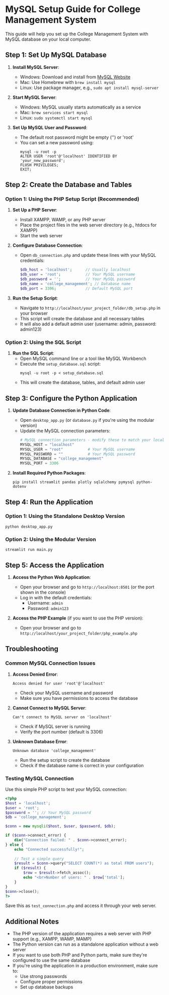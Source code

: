 # MySQL Setup Guide for College Management System

This guide will help you set up the College Management System with MySQL database on your local computer.

## Step 1: Set Up MySQL Database

1. **Install MySQL Server**:
   - Windows: Download and install from [MySQL Website](https://dev.mysql.com/downloads/installer/)
   - Mac: Use Homebrew with `brew install mysql`
   - Linux: Use package manager, e.g., `sudo apt install mysql-server`

2. **Start MySQL Server**:
   - Windows: MySQL usually starts automatically as a service
   - Mac: `brew services start mysql`
   - Linux: `sudo systemctl start mysql`

3. **Set Up MySQL User and Password**:
   - The default root password might be empty ('') or 'root'
   - You can set a new password using:
     ```
     mysql -u root -p
     ALTER USER 'root'@'localhost' IDENTIFIED BY 'your_new_password';
     FLUSH PRIVILEGES;
     EXIT;
     ```

## Step 2: Create the Database and Tables

### Option 1: Using the PHP Setup Script (Recommended)

1. **Set Up a PHP Server**:
   - Install XAMPP, WAMP, or any PHP server
   - Place the project files in the web server directory (e.g., htdocs for XAMPP)
   - Start the web server

2. **Configure Database Connection**:
   - Open `db_connection.php` and update these lines with your MySQL credentials:
     ```php
     $db_host = 'localhost';      // Usually localhost
     $db_user = 'root';           // Your MySQL username
     $db_password = '';           // Your MySQL password
     $db_name = 'college_management'; // Database name
     $db_port = 3306;             // Default MySQL port
     ```

3. **Run the Setup Script**:
   - Navigate to `http://localhost/your_project_folder/db_setup.php` in your browser
   - This script will create the database and all necessary tables
   - It will also add a default admin user (username: admin, password: admin123)

### Option 2: Using the SQL Script

1. **Run the SQL Script**:
   - Open MySQL command line or a tool like MySQL Workbench
   - Execute the `setup_database.sql` script:
     ```
     mysql -u root -p < setup_database.sql
     ```
   - This will create the database, tables, and default admin user

## Step 3: Configure the Python Application

1. **Update Database Connection in Python Code**:
   - Open `desktop_app.py` (or `database.py` if you're using the modular version)
   - Update the MySQL connection parameters:
     ```python
     # MySQL connection parameters - modify these to match your local setup
     MYSQL_HOST = "localhost"
     MYSQL_USER = "root"           # Your MySQL username
     MYSQL_PASSWORD = ""           # Your MySQL password
     MYSQL_DATABASE = "college_management"
     MYSQL_PORT = 3306
     ```

2. **Install Required Python Packages**:
   ```
   pip install streamlit pandas plotly sqlalchemy pymysql python-dotenv
   ```

## Step 4: Run the Application

### Option 1: Using the Standalone Desktop Version
```
python desktop_app.py
```

### Option 2: Using the Modular Version
```
streamlit run main.py
```

## Step 5: Access the Application

1. **Access the Python Web Application**:
   - Open your browser and go to `http://localhost:8501` (or the port shown in the console)
   - Log in with the default credentials:
     - Username: `admin`
     - Password: `admin123`

2. **Access the PHP Example** (if you want to use the PHP version):
   - Open your browser and go to `http://localhost/your_project_folder/php_example.php`

## Troubleshooting

### Common MySQL Connection Issues

1. **Access Denied Error**:
   ```
   Access denied for user 'root'@'localhost'
   ```
   - Check your MySQL username and password
   - Make sure you have permissions to access the database

2. **Cannot Connect to MySQL Server**:
   ```
   Can't connect to MySQL server on 'localhost'
   ```
   - Check if MySQL server is running
   - Verify the port number (default is 3306)

3. **Unknown Database Error**:
   ```
   Unknown database 'college_management'
   ```
   - Run the setup script to create the database
   - Check if the database name is correct in your configuration

### Testing MySQL Connection

Use this simple PHP script to test your MySQL connection:

```php
<?php
$host = 'localhost';
$user = 'root';
$password = ''; // Your MySQL password
$db = 'college_management';

$conn = new mysqli($host, $user, $password, $db);

if ($conn->connect_error) {
    die("Connection failed: " . $conn->connect_error);
} else {
    echo "Connected successfully!";
    
    // Test a simple query
    $result = $conn->query("SELECT COUNT(*) as total FROM users");
    if ($result) {
        $row = $result->fetch_assoc();
        echo "<br>Number of users: " . $row['total'];
    }
}
$conn->close();
?>
```

Save this as `test_connection.php` and access it through your web server.

## Additional Notes

- The PHP version of the application requires a web server with PHP support (e.g., XAMPP, WAMP, MAMP)
- The Python version can run as a standalone application without a web server
- If you want to use both PHP and Python parts, make sure they're configured to use the same database
- If you're using the application in a production environment, make sure to:
  - Use strong passwords
  - Configure proper permissions
  - Set up database backups